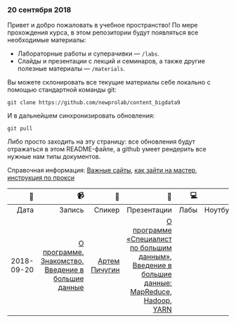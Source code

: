 ### 20 сентября 2018

Привет и добро пожаловать в учебное пространство! По мере прохождения курса, в этом репозитории будут появляться все необходимые материалы:
* Лабораторные работы и суперачивки — `/labs`. 
* Слайды и презентации с лекций и семинаров, а также другие полезные материалы — `/materials`.

Вы можете склонировать все текущие материалы себе локально с помощью стандартной команды git:

`git clone https://github.com/newprolab/content_bigdata9`

И в дальнейшем синхронизировать обновления:

`git pull`

Либо просто заходить на эту страницу: все обновления будут отражаться в этом README-файле, а github умеет рендерить все нужные нам типы документов.

Справочная информация:
[Важные сайты](), [как зайти на мастер](), [инструкция по прокси]()

| :calendar: | :video_camera: |:postbox:|:blue_book:|:computer:|:books:|:cake:|:cake:|
| ------:| --------:| -------:| ------:| -------:|------:|----:|----:|
|Дата|Запись|Спикер|Презентации|Лабы|Ноутбуки|Упражнения|Доп.|
|2018-09-20|[О программе. Знакомство. Введение в большие данные]() |[Артем Пичугин](https://www.facebook.com/apichugin)|[О программе «Специалист по большим данным»](2018-09-20_О-программе_Артем-Пичугин.pptx), [Введение в большие данные: MapReduce, Hadoop, YARN](materials/2018-09-20_Введение-в-большие-данные_Артем-Пичугин.pptx) | | | | |

